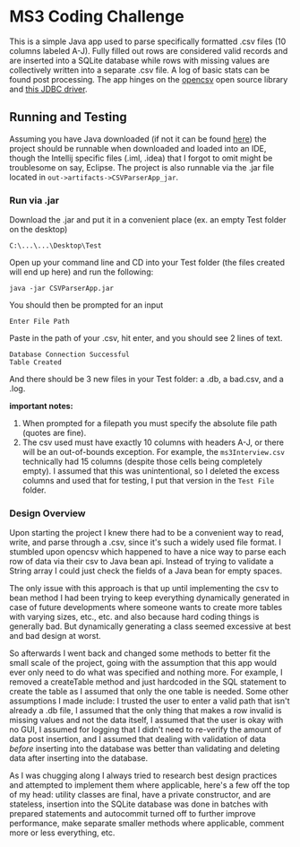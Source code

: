 # MS3 Coding Challenge

This is a simple Java app used to parse specifically formatted .csv files (10 columns labeled A-J).
Fully filled out rows are considered valid records and are inserted into a SQLite database
while rows with missing values are collectively written into a separate .csv file. 
A log of basic stats can be found post processing. The app hinges on the [opencsv](http://opencsv.sourceforge.net/) open source library
and [this JDBC driver](https://github.com/xerial/sqlite-jdbc).

## Running and Testing

Assuming you have Java downloaded (if not it can be found [here](https://www.java.com/en/)) the project should be runnable when downloaded and loaded into an IDE, 
though the Intellij specific files (.iml, .idea) that I forgot to omit might be troublesome on say, Eclipse.
The project is also runnable via the .jar file located in ```out->artifacts->CSVParserApp_jar```.

### Run via .jar

Download the .jar and put it in a convenient place (ex. an empty Test folder on the desktop)
```
C:\...\...\Desktop\Test
```
Open up your command line and CD into your Test folder (the files created will end up here) and run the following:
```
java -jar CSVParserApp.jar
```
You should then be prompted for an input
```
Enter File Path
```
Paste in the path of your .csv, hit enter, and you should see 2 lines of text.
```
Database Connection Successful
Table Created
```
And there should be 3 new files in your Test folder: a .db, a bad.csv, and a .log.


**important notes:** 
1. When prompted for a filepath you must specify the absolute file path (quotes are fine).
2. The csv used must have exactly 10 columns with headers A-J, or there will be an out-of-bounds exception.
For example, the ```ms3Interview.csv``` technically had 15 columns (despite those cells being completely empty).
I assumed that this was unintentional, so I deleted the excess columns and used that for testing, I put that version in the ```Test File``` folder.    
   
### Design Overview
Upon starting the project I knew there had to be a convenient way to read, write, and parse through a .csv, 
since it's such a widely used file format. I stumbled upon opencsv which happened to have a nice way to parse each row of data via 
their csv to Java bean api. Instead of trying to validate a String array
I could just check the fields of a Java bean for empty spaces.

The only issue with this approach is that
up until implementing the csv to bean method I had been trying to keep everything dynamically generated in case of future developments
where someone wants to create more tables with varying sizes, etc., etc. and also because hard coding things is generally
bad. But dynamically generating a class seemed excessive at best and bad design at worst.

So afterwards I went back and changed some methods to better fit the small scale of the project, going with the assumption that this
app would ever only need to do what was specified and nothing more. For example, I removed a createTable method and just hardcoded in the 
SQL statement to create the table as I assumed that only the one table is needed. Some other assumptions I made include: I trusted the user
to enter a valid path that isn't already a .db file, I assumed that the only thing that makes a row invalid is missing values and not 
the data itself, I assumed that the user is okay with no GUI, I assumed for logging that I didn't need to re-verify the amount of data post insertion, 
and I assumed that dealing with validation of data _before_ inserting into the database was better
than validating and deleting data after inserting into the database.

As I was chugging along I always tried to research best design practices and attempted to implement them where applicable, here's a few off the top of my head: utility classes are final, have
a private constructor, and are stateless, insertion into the SQLite database was done in batches with prepared statements
and autocommit turned off to further improve performance, make separate smaller methods where applicable, comment more or less everything, etc.





